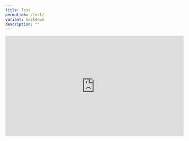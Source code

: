 ```yaml
---
title: Test
permalink: /test/
variant: markdown
description: ""
---
```

<iframe allowfullscreen="" allow="accelerometer; autoplay; clipboard-write; encrypted-media; gyroscope; picture-in-picture; web-share" frameborder="0" title="YouTube video player" src="https://www.youtube.com/embed/CwrA9T7RXSM?si=4Ri-s9qtWxJHr9B_" height="315" width="560"></iframe>

